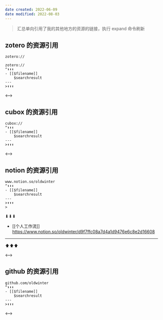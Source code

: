 ```yaml
---
date created: 2022-06-09
date modified: 2022-08-03
---
```

> 汇总单向引用了我的其他地方的资源的链接，执行 expand 命令刷新

## zotero 的资源引用

```query
zotero://
```

```expander
zotero://
^⬇⬇⬇
- [[$filename]]  
    $searchresult
---
>⬆⬆⬆
```

<-->

## cubox 的资源引用

```expander
cubox://
^⬇⬇⬇
- [[$filename]]  
    $searchresult
---
>⬆⬆⬆
```

<-->

## notion 的资源引用

```expander
www.notion.so/oldwinter
^⬇⬇⬇
- [[$filename]]  
    $searchresult
---
>⬆⬆⬆
>
```

⬇⬇⬇

- [[个人工作流]]  
    <https://www.notion.so/oldwinter/d9f7ffc08a7d4a1d9476e6c8e2d16608>
---

⬆⬆⬆

<-->

## github 的资源引用

```expander
github.com/oldwinter
^⬇⬇⬇
- [[$filename]]  
    $searchresult
---
>⬆⬆⬆
```

<-->
